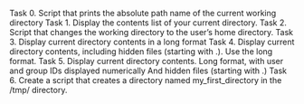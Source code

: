 Task 0. Script that prints the absolute path name of the current working directory
Task 1. Display the contents list of your current directory.
Task 2. Script that changes the working directory to the user’s home directory.
Task 3. Display current directory contents in a long format
Task 4. Display current directory contents, including hidden files (starting with .). Use the long format.
Task 5. Display current directory contents. Long format, with user and group IDs displayed numerically And hidden files (starting with .)
Task 6. Create a script that creates a directory named my_first_directory in the /tmp/ directory.
